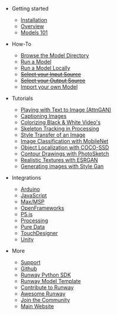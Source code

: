 * Getting started
    * [Installation](getting-started/installation.md)
    * [Overview](getting-started/overview.md)
    * [Models 101](getting-started/model-101.md)

* How-To
    * [Browse the Model Directory](how-to/browse-model-directory.md)
    * [Run a Model](how-to/run-a-model.md)
    * [Run a Model Locally](how-to/docker.md)
    * [~~Select your Input Source~~](how-to/input-source.md)
    * [~~Select your Output Source~~](how-to/output-source.md)
    * [Import your own Model](how-to/importing.md)


* Tutorials
    * [Playing with Text to Image (AttnGAN)](tutorials/tutorial_t2i.md)
    * [Captioning Images](tutorials/tutorial_im2txt.md)
    * [Colorizing Black & White Video's](tutorials/tutorial_colorizing_video.md)
    * [Skeleton Tracking in Processing](tutorials/tutorial_posenet.md)
    * [Style Transfer of an Image](tutorials/tutorial_style_transfer.md)
    * [Image Classification with MobileNet](tutorials/tutorial_mobilenet.md)
    * [Object Localization with COCO-SSD](tutorials/tutorial_cocossd.md)
    * [Contour Drawings with PhotoSketch](tutorials/tutorial_photosketch.md)
    * [Realistic Textures with ESRGAN](tutorials/tutorial_esrgan.md)    
    * [Generating images with Style Gan](tutorials/tutorial_stylegan.md)

* Integrations
    * [Arduino](https://github.com/runwayml/arduino)
    * [JavaScript](https://github.com/runwayml/javascript)
    * [Max/MSP](https://github.com/runwayml/maxmsp)
    * [OpenFrameworks](https://github.com/runwayml/openFrameworks)
    * [P5.js](https://github.com/runwayml/p5js)
    * [Processing](https://github.com/runwayml/processing)
    * [Pure Data](https://github.com/runwayml/puredata)
    * [TouchDesigner](https://github.com/runwayml/touchDesigner)
    * [Unity](https://github.com/runwayml/unity)

* More
    * [Support](https://support.runwayml.com/)
    * [Github](https://github.com/runwayml)
    * [Runway Python SDK](https://sdk.runwayml.com/)
    * [Runway Model Template](https://github.com/runwayml/model-template)
    * [Contribute to Runway](more/contribute.md)
    * [Awesome Runway](more/awesome-runway.md)
    * [Join the Community](/?id=join-our-community)
    * [Main Website](https://runwayml.com/)
